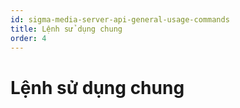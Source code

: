 ```yaml
---
id: sigma-media-server-api-general-usage-commands
title: Lệnh sử dụng chung
order: 4
---
```


# Lệnh sử dụng chung
